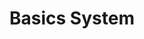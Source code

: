 ---
title: Basics System
layout: redirect
permalink: /basics/identifiers.html
redirect_to: /guide/essentials/identifiers.html
sitemap: false
---